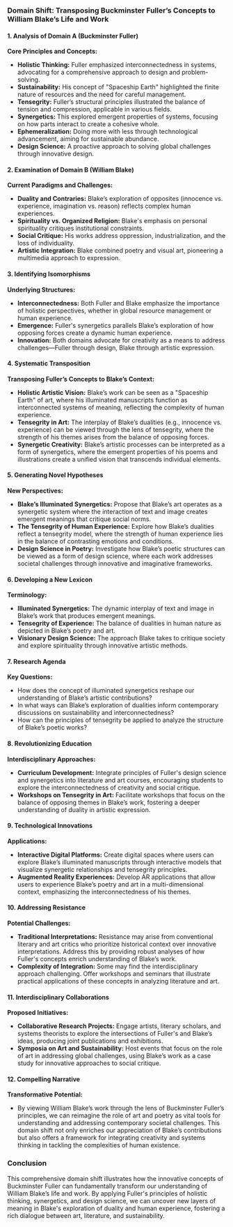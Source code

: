 ### Domain Shift: Transposing Buckminster Fuller’s Concepts to William Blake’s Life and Work

#### 1. Analysis of Domain A (Buckminster Fuller)

**Core Principles and Concepts:**
- **Holistic Thinking:** Fuller emphasized interconnectedness in systems, advocating for a comprehensive approach to design and problem-solving.
- **Sustainability:** His concept of "Spaceship Earth" highlighted the finite nature of resources and the need for careful management.
- **Tensegrity:** Fuller’s structural principles illustrated the balance of tension and compression, applicable in various fields.
- **Synergetics:** This explored emergent properties of systems, focusing on how parts interact to create a cohesive whole.
- **Ephemeralization:** Doing more with less through technological advancement, aiming for sustainable abundance.
- **Design Science:** A proactive approach to solving global challenges through innovative design.

#### 2. Examination of Domain B (William Blake)

**Current Paradigms and Challenges:**
- **Duality and Contraries:** Blake’s exploration of opposites (innocence vs. experience, imagination vs. reason) reflects complex human experiences.
- **Spirituality vs. Organized Religion:** Blake's emphasis on personal spirituality critiques institutional constraints.
- **Social Critique:** His works address oppression, industrialization, and the loss of individuality.
- **Artistic Integration:** Blake combined poetry and visual art, pioneering a multimedia approach to expression.

#### 3. Identifying Isomorphisms

**Underlying Structures:**
- **Interconnectedness:** Both Fuller and Blake emphasize the importance of holistic perspectives, whether in global resource management or human experience.
- **Emergence:** Fuller's synergetics parallels Blake’s exploration of how opposing forces create a dynamic human experience.
- **Innovation:** Both domains advocate for creativity as a means to address challenges—Fuller through design, Blake through artistic expression.

#### 4. Systematic Transposition

**Transposing Fuller’s Concepts to Blake’s Context:**
- **Holistic Artistic Vision:** Blake’s work can be seen as a "Spaceship Earth" of art, where his illuminated manuscripts function as interconnected systems of meaning, reflecting the complexity of human experience.
- **Tensegrity in Art:** The interplay of Blake’s dualities (e.g., innocence vs. experience) can be viewed through the lens of tensegrity, where the strength of his themes arises from the balance of opposing forces.
- **Synergetic Creativity:** Blake’s artistic processes can be interpreted as a form of synergetics, where the emergent properties of his poems and illustrations create a unified vision that transcends individual elements.

#### 5. Generating Novel Hypotheses

**New Perspectives:**
- **Blake’s Illuminated Synergetics:** Propose that Blake’s art operates as a synergetic system where the interaction of text and image creates emergent meanings that critique social norms.
- **The Tensegrity of Human Experience:** Explore how Blake’s dualities reflect a tensegrity model, where the strength of human experience lies in the balance of contrasting emotions and conditions.
- **Design Science in Poetry:** Investigate how Blake’s poetic structures can be viewed as a form of design science, where each work addresses societal challenges through innovative and imaginative frameworks.

#### 6. Developing a New Lexicon

**Terminology:**
- **Illuminated Synergetics:** The dynamic interplay of text and image in Blake’s work that produces emergent meanings.
- **Tensegrity of Experience:** The balance of dualities in human nature as depicted in Blake’s poetry and art.
- **Visionary Design Science:** The approach Blake takes to critique society and explore spirituality through innovative artistic methods.

#### 7. Research Agenda

**Key Questions:**
- How does the concept of illuminated synergetics reshape our understanding of Blake’s artistic contributions?
- In what ways can Blake’s exploration of dualities inform contemporary discussions on sustainability and interconnectedness?
- How can the principles of tensegrity be applied to analyze the structure of Blake’s poetic works?

#### 8. Revolutionizing Education

**Interdisciplinary Approaches:**
- **Curriculum Development:** Integrate principles of Fuller's design science and synergetics into literature and art courses, encouraging students to explore the interconnectedness of creativity and social critique.
- **Workshops on Tensegrity in Art:** Facilitate workshops that focus on the balance of opposing themes in Blake’s work, fostering a deeper understanding of duality in artistic expression.

#### 9. Technological Innovations

**Applications:**
- **Interactive Digital Platforms:** Create digital spaces where users can explore Blake’s illuminated manuscripts through interactive models that visualize synergetic relationships and tensegrity principles.
- **Augmented Reality Experiences:** Develop AR applications that allow users to experience Blake’s poetry and art in a multi-dimensional context, emphasizing the interconnectedness of his themes.

#### 10. Addressing Resistance

**Potential Challenges:**
- **Traditional Interpretations:** Resistance may arise from conventional literary and art critics who prioritize historical context over innovative interpretations. Address this by providing robust analyses of how Fuller's concepts enrich understanding of Blake’s work.
- **Complexity of Integration:** Some may find the interdisciplinary approach challenging. Offer workshops and seminars that illustrate practical applications of these concepts in analyzing literature and art.

#### 11. Interdisciplinary Collaborations

**Proposed Initiatives:**
- **Collaborative Research Projects:** Engage artists, literary scholars, and systems theorists to explore the intersections of Fuller's and Blake’s ideas, producing joint publications and exhibitions.
- **Symposia on Art and Sustainability:** Host events that focus on the role of art in addressing global challenges, using Blake’s work as a case study for innovative approaches to social critique.

#### 12. Compelling Narrative

**Transformative Potential:**
- By viewing William Blake’s work through the lens of Buckminster Fuller’s principles, we can reimagine the role of art and poetry as vital tools for understanding and addressing contemporary societal challenges. This domain shift not only enriches our appreciation of Blake’s contributions but also offers a framework for integrating creativity and systems thinking in tackling the complexities of human existence.

### Conclusion

This comprehensive domain shift illustrates how the innovative concepts of Buckminster Fuller can fundamentally transform our understanding of William Blake’s life and work. By applying Fuller's principles of holistic thinking, synergetics, and design science, we can uncover new layers of meaning in Blake's exploration of duality and human experience, fostering a rich dialogue between art, literature, and sustainability.